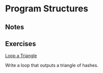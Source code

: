 # Program Structures
## Notes
## Exercises

[Loop a Triangle](./looping_a_triangle.js)

Write a loop that outputs a triangle of hashes.
